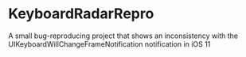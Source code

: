 # KeyboardRadarRepro
A small bug-reproducing project that shows an inconsistency with the UIKeyboardWillChangeFrameNotification notification in iOS 11
